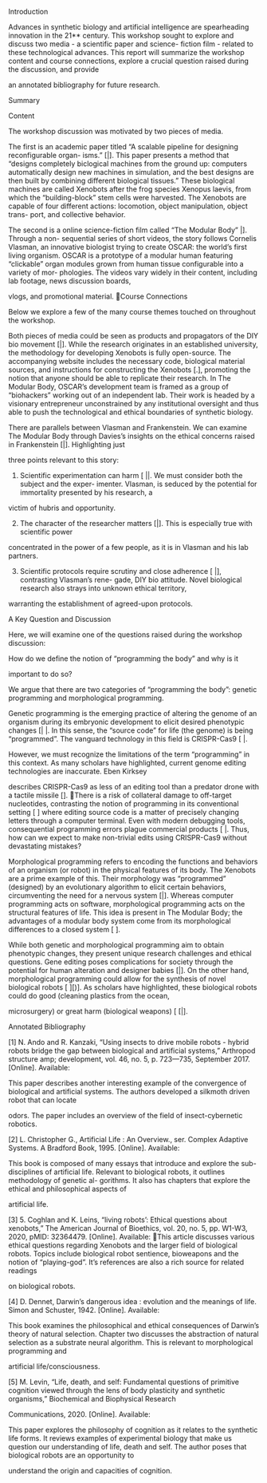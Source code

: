 Introduction

Advances in synthetic biology and artificial intelligence are spearheading innovation in the 21**
century. This workshop sought to explore and discuss two media - a scientific paper and science-
fiction film - related to these technological advances. This report will summarize the workshop
content and course connections, explore a crucial question raised during the discussion, and provide

an annotated bibliography for future research.

Summary

Content

The workshop discussion was motivated by two pieces of media.

The first is an academic paper titled “A scalable pipeline for designing reconfigurable organ-
isms.” [|]. This paper presents a method that “designs completely biclogical machines from the
ground up: computers automatically design new machines in simulation, and the best designs are
then built by combining different biological tissues.” These biological machines are called Xenobots
after the frog species Xenopus laevis, from which the “building-block” stem cells were harvested.
The Xenobots are capable of four different actions: locomotion, object manipulation, object trans-
port, and collective behavior.

The second is a online science-fiction film called “The Modular Body” |]. Through a non-
sequential series of short videos, the story follows Cornelis Vlasman, an innovative biologist trying
to create OSCAR: the world’s first living organism. OSCAR is a prototype of a modular human
featuring “clickable” organ modules grown from human tissue configurable into a variety of mor-
phologies. The videos vary widely in their content, including lab footage, news discussion boards,

vlogs, and promotional material.
Course Connections

Below we explore a few of the many course themes touched on throughout the workshop.

Both pieces of media could be seen as products and propagators of the DIY bio movement
[|]. While the research originates in an established university, the methodology for developing
Xenobots is fully open-source. The accompanying website includes the necessary code, biological
material sources, and instructions for constructing the Xenobots [.], promoting the notion that
anyone should be able to replicate their research. In The Modular Body, OSCAR’s development
team is framed as a group of “biohackers” working out of an independent lab. Their work is headed
by a visionary entrepreneur unconstrained by any institutional oversight and thus able to push the
technological and ethical boundaries of synthetic biology.

There are parallels between Vlasman and Frankenstein. We can examine The Modular Body
through Davies’s insights on the ethical concerns raised in Frankenstein [|]. Highlighting just

three points relevant to this story:

1. Scientific experimentation can harm [ ||. We must consider both the subject and the exper-
imenter. Vlasman, is seduced by the potential for immortality presented by his research, a

victim of hubris and opportunity.

2. The character of the researcher matters [|]. This is especially true with scientific power

concentrated in the power of a few people, as it is in Vlasman and his lab partners.

3. Scientific protocols require scrutiny and close adherence [ |], contrasting Vlasman’s rene-
gade, DIY bio attitude. Novel biological research also strays into unknown ethical territory,

warranting the establishment of agreed-upon protocols.

A Key Question and Discussion

Here, we will examine one of the questions raised during the workshop discussion:

How do we define the notion of “programming the body” and why is it

important to do so?

We argue that there are two categories of “programming the body”: genetic programming and
morphological programming.

Genetic programming is the emerging practice of altering the genome of an organism during its
embryonic development to elicit desired phenotypic changes [| |. In this sense, the “source code” for
life (the genome) is being “programmed”. The vanguard technology in this field is CRISPR-Cas9
[ |.

However, we must recognize the limitations of the term “programming” in this context. As
many scholars have highlighted, current genome editing technologies are inaccurate. Eben Kirksey

describes CRISPR-Cas9 as less of an editing tool than a predator drone with a tactile missile [].
There is a risk of collateral damage to off-target nucleotides, contrasting the notion of programming
in its conventional setting [ ] where editing source code is a matter of precisely changing letters
through a computer terminal. Even with modern debugging tools, consequential programming
errors plague commercial products [ |. Thus, how can we expect to make non-trivial edits using
CRISPR-Cas9 without devastating mistakes?

Morphological programming refers to encoding the functions and behaviors of an organism (or
robot) in the physical features of its body. The Xenobots are a prime example of this. Their
morphology was “programmed” (designed) by an evolutionary algorithm to elicit certain behaviors,
circumventing the need for a nervous system [|]. Whereas computer programming acts on software,
morphological programming acts on the structural features of life. This idea is present in The
Modular Body; the advantages of a modular body system come from its morphological differences
to a closed system [ ].

While both genetic and morphological programming aim to obtain phenotypic changes, they
present unique research challenges and ethical questions. Gene editing poses complications for
society through the potential for human alteration and designer babies [|]. On the other hand,
morphological programming could allow for the synthesis of novel biological robots [ ][)]. As
scholars have highlighted, these biological robots could do good (cleaning plastics from the ocean,

microsurgery) or great harm (biological weapons) [ [|].

Annotated Bibliography

[1] N. Ando and R. Kanzaki, “Using insects to drive mobile robots - hybrid robots
bridge the gap between biological and artificial systems,” Arthropod structure amp;
development, vol. 46, no. 5, p. 723—735, September 2017. [Online]. Available:

This paper describes another interesting example of the convergence of biological and
artificial systems. The authors developed a silkmoth driven robot that can locate

odors. The paper includes an overview of the field of insect-cybernetic robotics.

[2] L. Christopher G., Artificial Life : An Overview., ser. Complex Adaptive Systems. A Bradford
Book, 1995. [Online]. Available:

This book is composed of many essays that introduce and explore the sub-disciplines
of artificial life. Relevant to biological robots, it outlines methodology of genetic al-
gorithms. It also has chapters that explore the ethical and philosophical aspects of

artificial life.

[3] 5. Coghlan and K. Leins, “living robots’: Ethical questions about xenobots,” The American
Journal of Bioethics, vol. 20, no. 5, pp. W1-W3, 2020, pMID: 32364479. [Online]. Available:
This article discusses various ethical questions regarding Xenobots and the larger
field of biological robots. Topics include biological robot sentience, bioweapons and
the notion of “playing-god”. It’s references are also a rich source for related readings

on biological robots.

[4] D. Dennet, Darwin’s dangerous idea : evolution and the meanings of life. Simon and Schuster,
1942. [Online]. Available:

This book examines the philosophical and ethical consequences of Darwin’s theory
of natural selection. Chapter two discusses the abstraction of natural selection as
a substrate neural algorithm. This is relevant to morphological programming and

artificial life/consciousness.

[5] M. Levin, “Life, death, and self: Fundamental questions of primitive cognition viewed through
the lens of body plasticity and synthetic organisms,” Biochemical and Biophysical Research

Communications, 2020. [Online]. Available:

This paper explores the philosophy of cognition as it relates to the synthetic life forms.
It reviews examples of experimental biology that make us question our understanding
of life, death and self. The author poses that biological robots are an opportunity to

understand the origin and capacities of cognition.
